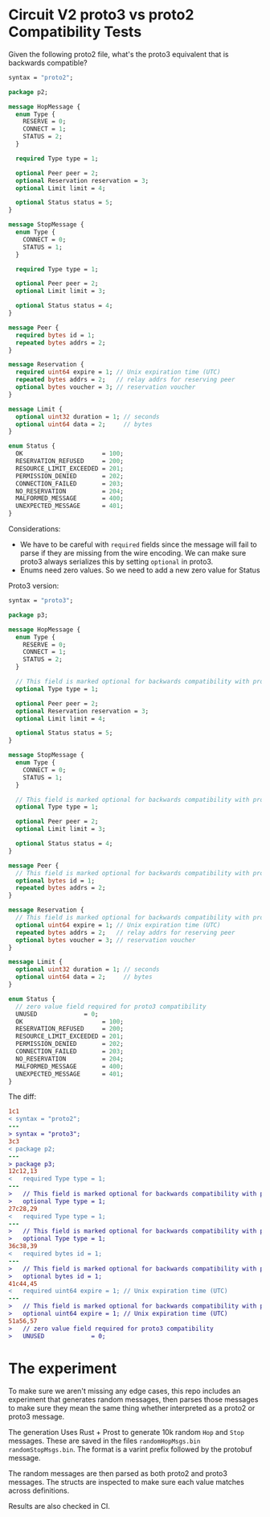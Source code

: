 # Circuit V2 proto3 vs proto2 Compatibility Tests

Given the following proto2 file, what's the proto3 equivalent that is backwards compatible?

```proto
syntax = "proto2";

package p2;

message HopMessage {
  enum Type {
    RESERVE = 0;
    CONNECT = 1;
    STATUS = 2;
  }

  required Type type = 1;

  optional Peer peer = 2;
  optional Reservation reservation = 3;
  optional Limit limit = 4;

  optional Status status = 5;
}

message StopMessage {
  enum Type {
    CONNECT = 0;
    STATUS = 1;
  }

  required Type type = 1;

  optional Peer peer = 2;
  optional Limit limit = 3;

  optional Status status = 4;
}

message Peer {
  required bytes id = 1;
  repeated bytes addrs = 2;
}

message Reservation {
  required uint64 expire = 1; // Unix expiration time (UTC)
  repeated bytes addrs = 2;   // relay addrs for reserving peer
  optional bytes voucher = 3; // reservation voucher
}

message Limit {
  optional uint32 duration = 1; // seconds
  optional uint64 data = 2;     // bytes
}

enum Status {
  OK                      = 100;
  RESERVATION_REFUSED     = 200;
  RESOURCE_LIMIT_EXCEEDED = 201;
  PERMISSION_DENIED       = 202;
  CONNECTION_FAILED       = 203;
  NO_RESERVATION          = 204;
  MALFORMED_MESSAGE       = 400;
  UNEXPECTED_MESSAGE      = 401;
}
```

Considerations: 

- We have to be careful with `required` fields since the message will fail to
parse if they are missing from the wire encoding. We can make sure proto3 always
serializes this by setting `optional` in proto3.
- Enums need zero values. So we need to add a new zero value for Status

Proto3 version:

```proto
syntax = "proto3";

package p3;

message HopMessage {
  enum Type {
    RESERVE = 0;
    CONNECT = 1;
    STATUS = 2;
  }

  // This field is marked optional for backwards compatibility with proto2. Users should make sure to always set this.
  optional Type type = 1;

  optional Peer peer = 2;
  optional Reservation reservation = 3;
  optional Limit limit = 4;

  optional Status status = 5;
}

message StopMessage {
  enum Type {
    CONNECT = 0;
    STATUS = 1;
  }

  // This field is marked optional for backwards compatibility with proto2. Users should make sure to always set this.
  optional Type type = 1;

  optional Peer peer = 2;
  optional Limit limit = 3;

  optional Status status = 4;
}

message Peer {
  // This field is marked optional for backwards compatibility with proto2. Users should make sure to always set this.
  optional bytes id = 1;
  repeated bytes addrs = 2;
}

message Reservation {
  // This field is marked optional for backwards compatibility with proto2. Users should make sure to always set this.
  optional uint64 expire = 1; // Unix expiration time (UTC)
  repeated bytes addrs = 2;   // relay addrs for reserving peer
  optional bytes voucher = 3; // reservation voucher
}

message Limit {
  optional uint32 duration = 1; // seconds
  optional uint64 data = 2;     // bytes
}

enum Status {
  // zero value field required for proto3 compatibility
  UNUSED             = 0;
  OK                      = 100;
  RESERVATION_REFUSED     = 200;
  RESOURCE_LIMIT_EXCEEDED = 201;
  PERMISSION_DENIED       = 202;
  CONNECTION_FAILED       = 203;
  NO_RESERVATION          = 204;
  MALFORMED_MESSAGE       = 400;
  UNEXPECTED_MESSAGE      = 401;
}
```

The diff:

```diff
1c1
< syntax = "proto2";
---
> syntax = "proto3";
3c3
< package p2;
---
> package p3;
12c12,13
<   required Type type = 1;
---
>   // This field is marked optional for backwards compatibility with proto2. Users should make sure to always set this.
>   optional Type type = 1;
27c28,29
<   required Type type = 1;
---
>   // This field is marked optional for backwards compatibility with proto2. Users should make sure to always set this.
>   optional Type type = 1;
36c38,39
<   required bytes id = 1;
---
>   // This field is marked optional for backwards compatibility with proto2. Users should make sure to always set this.
>   optional bytes id = 1;
41c44,45
<   required uint64 expire = 1; // Unix expiration time (UTC)
---
>   // This field is marked optional for backwards compatibility with proto2. Users should make sure to always set this.
>   optional uint64 expire = 1; // Unix expiration time (UTC)
51a56,57
>   // zero value field required for proto3 compatibility
>   UNUSED             = 0;
```

# The experiment

To make sure we aren't missing any edge cases, this repo includes an experiment
that generates random messages, then parses those messages to make sure they
mean the same thing whether interpreted as a proto2 or proto3 message.

The generation Uses Rust + Prost to generate 10k random `Hop` and `Stop`
messages. These are saved in the files `randomHopMsgs.bin` `randomStopMsgs.bin`.
The format is a varint prefix followed by the protobuf message.

The random messages are then parsed as both proto2 and proto3 messages. The
structs are inspected to make sure each value matches across definitions. 

Results are also checked in CI.